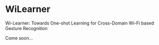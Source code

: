 # WiLearner
Wi-Learner: Towards One-shot Learning for Cross-Domain Wi-Fi based Gesture Recognition

Come soon...
